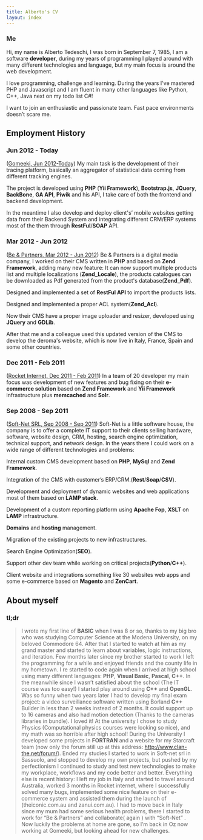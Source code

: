 ```yaml
---
title: Alberto's CV
layout: index
---
```

### Me ###

Hi, my name is Alberto Tedeschi, I was born in September 7, 1985, I am a software **developer**, during my years of programming I played around with many different technologies and language, but my main focus is around the web development.

I love programming, challenge and learning. During the years I've mastered PHP and Javascript and I am fluent in many other languages like Python, C++, Java next on my todo list C#!

I want to join an enthusiastic and passionate team. Fast pace environments doesn’t scare me.

## Employment History ##

### Jun 2012 - Today ###
(<abbr title="Gomeeki, Sydney, Australia">Gomeeki, Jun 2012-Today</abbr>) 
My main task is the development of their tracing platform, basically an aggregator of statistical data coming from different tracking engines.

The project is developed using **PHP** (**Yii Framework**), **Bootstrap.js**, **JQuery**, **BackBone**, **GA API**, **Piwik** and his API,  I take care of both the frontend and backend development.

In the meantime I also develop and deploy client's’ mobile websites getting data from their Backend System and integrating different CRM/ERP systems most of the them through **RestFul**/**SOAP** API.

### Mar 2012 - Jun 2012  ###
(<abbr title="Be &amp; Partners, Reggio Emilia, Italy">Be &amp; Partners, Mar 2012 - Jun 2012</abbr>) 
Be & Partners is a digital media company, I worked on their CMS written in **PHP** and based on **Zend Framework**, adding many new feature:
It can now support multiple products list and multiple localizations (**Zend_Locale**), the products catalogues can be downloaded as Pdf generated from the product's database(**Zend_Pdf**).

Designed and implemented a set of **RestFul API** to import the products lists.

Designed and implemented a proper ACL system(**Zend_Acl**).

Now their CMS have a proper image uploader and resizer, developed using **JQuery** and **GDLib**.

After that me and a colleague used this updated version of the CMS to develop the deroma's website, which is now live in Italy, France, Spain and some other countries.

### Dec 2011 - Feb 2011 ###
(<abbr title="Rocket Internet gmbh, Sydney, Australia">Rocket Internet, Dec 2011 - Feb 2011</abbr>) 
In a team of 20 developer my main focus was development of new features and bug fixing on their **e-commerce solution** based on **Zend Framework** and **Yii Framework** infrastructure plus **memcached** and **Solr**.

### Sep 2008 - Sep 2011 ###
(<abbr title="Soft-Net SRL, Sassuolo, Italy">Soft-Net SRL, Sep 2008 - Sep 2011</abbr>) 
Soft-Net is a little software house, the company is to offer a complete IT support to their clients selling hardware, software, website design, CRM, hosting, search engine optimization, technical support, and network design.
In the years there I could work on a wide range of different technologies and problems:

Internal custom CMS development based on **PHP**, **MySql** and **Zend Framework**.

Integration of the CMS with customer’s ERP/CRM.(**Rest**/**Soap**/**CSV**).

Development and deployment of dynamic websites and web applications most of them based on **LAMP stack**.

Development of a custom reporting platform using **Apache Fop**, **XSLT** on **LAMP** infrastructure.

**Domains** and **hosting** management.

Migration of the existing projects to new infrastructures.

Search Engine Optimization(**SEO**).

Support other dev team while working on critical projects(**Python**/**C++**).

Client website and integrations something like 30 websites web apps and some e-commerce based on **Magento** and **ZenCart**.

## About myself ##
### tl;dr ###
> I wrote my first line of **BASIC** when I was 8 or so, thanks to my big bro who was studying Computer Science at the Modena University, on my beloved Commodore 64.
> After that I started to watch at him as my grand master and started to learn about variables, logic instructions, and iteration. 
> Few months later since my brother started to work I left the programming for a while and enjoyed friends and the county life in my hometown.
> I re started to code again when I arrived at high school using many different languages: **PHP**, **Visual Basic**, **Pascal**, **C++**. 
> In the meanwhile since I wasn’t satisfied about the school (The IT course was too easy!) I started play around using **C++** and **OpenGL**.
> Was so funny when two years later I had to develop my final exam project: a video surveillance software written using Borland **C++** Builder in less than 2 weeks instead of 2 months.
> It could support up to 16 cameras and also had motion detection (Thanks to the cameras libraries in bundle). I loved it!
> At the university I chose to study Physics (Computational physics courses were looking so nice), and my math was so horrible after high school!
> During the University I developed some projects in **FORTRAN** and a website for my Starcraft team (now only the forum still up at this address: http://www.clan-the.net/forum/). 
> Ended my studies I started to work in Soft-net srl in Sassuolo, and stopped to develop my own projects, but pushed by my perfectionism I continued to study and test new technologies to make my workplace, workflows and my code better and better.
> Everything else is recent history: I left my job in Italy and started to travel around Australia, worked 3 months in Rocket internet, where I successfully solved many bugs, implemented some nice feature on their e-commerce system and assisted them during the launch of (theiconic.com.au and zanui.com.au).
> I had to move back in Italy since my mum had some serious health problems, there I started to work for “Be & Partners” and collaborate( again ) with “Soft-Net” .
> Now luckily the problems at home are gone, so I’m back in Oz now working at Gomeeki, but looking ahead for new challenges.